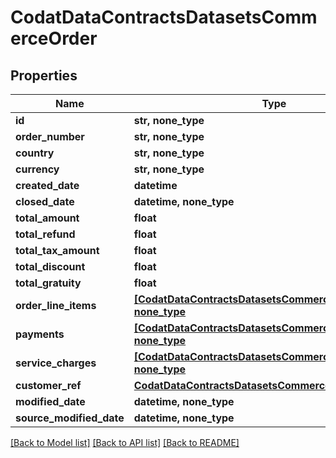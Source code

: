 # CodatDataContractsDatasetsCommerceOrder


## Properties
Name | Type | Description | Notes
------------ | ------------- | ------------- | -------------
**id** | **str, none_type** |  | [optional] 
**order_number** | **str, none_type** |  | [optional] 
**country** | **str, none_type** |  | [optional] 
**currency** | **str, none_type** |  | [optional] 
**created_date** | **datetime** |  | [optional] 
**closed_date** | **datetime, none_type** |  | [optional] 
**total_amount** | **float** |  | [optional] 
**total_refund** | **float** |  | [optional] 
**total_tax_amount** | **float** |  | [optional] 
**total_discount** | **float** |  | [optional] 
**total_gratuity** | **float** |  | [optional] 
**order_line_items** | [**[CodatDataContractsDatasetsCommerceOrderLineItem], none_type**](CodatDataContractsDatasetsCommerceOrderLineItem.md) |  | [optional] 
**payments** | [**[CodatDataContractsDatasetsCommercePaymentRef], none_type**](CodatDataContractsDatasetsCommercePaymentRef.md) |  | [optional] 
**service_charges** | [**[CodatDataContractsDatasetsCommerceServiceCharge], none_type**](CodatDataContractsDatasetsCommerceServiceCharge.md) |  | [optional] 
**customer_ref** | [**CodatDataContractsDatasetsCommerceCustomerRef**](CodatDataContractsDatasetsCommerceCustomerRef.md) |  | [optional] 
**modified_date** | **datetime, none_type** |  | [optional] 
**source_modified_date** | **datetime, none_type** |  | [optional] 

[[Back to Model list]](../README.md#documentation-for-models) [[Back to API list]](../README.md#documentation-for-api-endpoints) [[Back to README]](../README.md)


